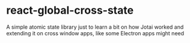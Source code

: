 # react-global-cross-state
A simple atomic state library just to learn a bit on how Jotai worked and extending it on cross window apps, like some Electron apps might need
